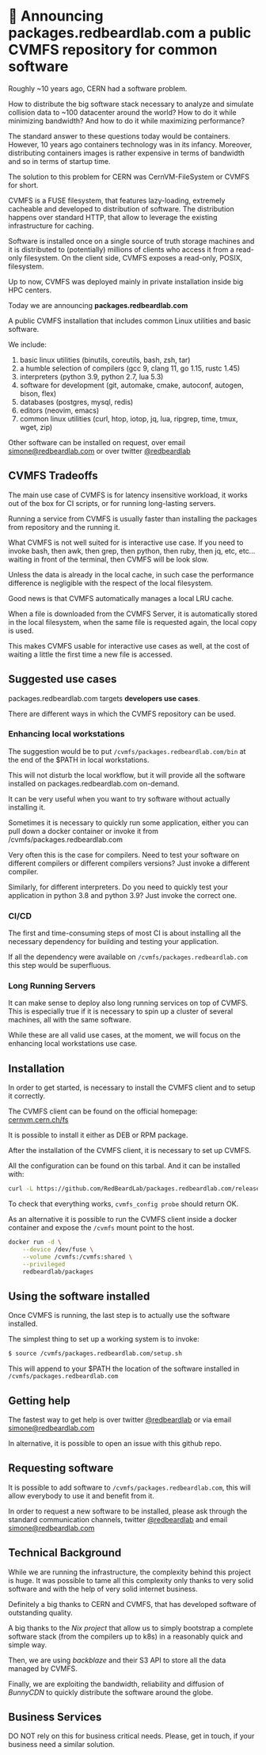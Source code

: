 
# 🚀 Announcing packages.redbeardlab.com a public CVMFS repository for common software

Roughly ~10 years ago, CERN had a software problem.

How to distribute the big software stack necessary to analyze and simulate collision data to ~100 datacenter around the world?
How to do it while minimizing bandwidth? And how to do it while maximizing performance?

The standard answer to these questions today would be containers. 
However, 10 years ago containers technology was in its infancy.
Moreover, distributing containers images is rather expensive in terms of bandwidth and so in terms of startup time.

The solution to this problem for CERN was CernVM-FileSystem or CVMFS for short.

CVMFS is a FUSE filesystem, that features lazy-loading, extremely cacheable and developed to distribution of software.
The distribution happens over standard HTTP, that allow to leverage the existing infrastructure for caching.

Software is installed once on a single source of truth storage machines and it is distributed to (potentially) millions of clients who access it from a read-only filesystem.
On the client side, CVMFS exposes a read-only, POSIX, filesystem.

Up to now, CVMFS was deployed mainly in private installation inside big HPC centers.

Today we are announcing **packages.redbeardlab.com**

A public CVMFS installation that includes common Linux utilities and basic software.

We include:

1. basic linux utilities (binutils, coreutils, bash, zsh, tar)
1. a humble selection of compilers (gcc 9, clang 11, go 1.15, rustc 1.45)
1. interpreters (python 3.9, python 2.7, lua 5.3)
1. software for development (git, automake, cmake, autoconf, autogen, bison, flex) 
1. databases (postgres, mysql, redis)
1. editors (neovim, emacs)
1. common linux utilities (curl, htop, iotop, jq, lua, ripgrep, time, tmux, wget, zip)

Other software can be installed on request, over email simone@redbeardlab.com or over twitter [@redbeardlab][tw]

## CVMFS Tradeoffs

The main use case of CVMFS is for latency insensitive workload, it works out of the box for CI scripts, or for running long-lasting servers.

Running a service from CVMFS is usually faster than installing the packages from repository and the running it.

What CVMFS is not well suited for is interactive use case. 
If you need to invoke bash, then awk, then grep, then python, then ruby, then jq, etc, etc... waiting in front of the terminal, then CVMFS will be look slow.

Unless the data is already in the local cache, in such case the performance difference is negligible with the respect of  the local filesystem.

Good news is that CVMFS automatically manages a local LRU cache.

When a file is downloaded from the CVMFS Server, it is automatically stored in the local filesystem, when the same file is requested again, the local copy is used. 

This makes CVMFS usable for interactive use cases as well, at the cost of waiting a little the first time a new file is accessed.

## Suggested use cases

packages.redbeardlab.com targets **developers use cases**.

There are different ways in which the CVMFS repository can be used.

### Enhancing local workstations

The suggestion would be to put `/cvmfs/packages.redbeardlab.com/bin` at the end of the $PATH in local workstations.

This will not disturb the local workflow, but it will provide all the software installed on packages.redbeardlab.com on-demand.

It can be very useful when you want to try software without actually installing it.

Sometimes it is necessary to quickly run some application, either you can pull down a docker container or invoke it from /cvmfs/packages.redbeardlab.com

Very often this is the case for compilers. Need to test your software on different compilers or different compilers versions? Just invoke a different compiler.

Similarly, for different interpreters. Do you need to quickly test your application in python 3.8 and python 3.9? Just invoke the correct one.

### CI/CD

The first and time-consuming steps of most CI is about installing all the necessary dependency for building and testing your application.

If all the dependency were available on `/cvmfs/packages.redbeardlab.com` this step would be superfluous.

### Long Running Servers

It can make sense to deploy also long running services on top of CVMFS. This is especially true if it is necessary to spin up a cluster of several machines, all with the same software.

While these are all valid use cases, at the moment, we will focus on the enhancing local workstations use case.

## Installation

In order to get started, is necessary to install the CVMFS client and to setup it correctly.

The CVMFS client can be found on the official homepage: [cernvm.cern.ch/fs](https://cernvm.cern.ch/fs) 

It is possible to install it either as DEB or RPM package.

After the installation of the CVMFS client, it is necessary to set up CVMFS.

All the configuration can be found on this tarbal. And it can be installed with:

```bash
curl -L https://github.com/RedBeardLab/packages.redbeardlab.com/releases/latest/download/packages.redbeardlab.com.config.tar | sudo tar -x -C /etc
```

To check that everything works, `cvmfs_config probe` should return OK.

As an alternative it is possible to run the CVMFS client inside a docker container and expose the `/cvmfs` mount point to the host.

```bash
docker run -d \
	--device /dev/fuse \
	--volume /cvmfs:/cvmfs:shared \
	--privileged
	redbeardlab/packages
```

## Using the software installed

Once CVMFS is running, the last step is to actually use the software installed.

The simplest thing to set up a working system is to invoke:

```bash
$ source /cvmfs/packages.redbeardlab.com/setup.sh
```

This will append to your $PATH the location of the software installed in `/cvmfs/packages.redbeardlab.com`

## Getting help

The fastest way to get help is over twitter [@redbeardlab][tw] or via email simone@redbeardlab.com

In alternative, it is possible to open an issue with this github repo. 

## Requesting software

It is possible to add software to `/cvmfs/packages.redbeardlab.com`, this will allow everybody to use it and benefit from it.

In order to request a new software to be installed, please ask through the standard communication channels, twitter [@redbeardlab][tw] and email simone@redbeardlab.com 

## Technical Background

While we are running the infrastructure, the complexity behind this project is huge. It was possible to tame all this complexity only thanks to very solid software and with the help of very solid internet business.

Definitely a big thanks to CERN and CVMFS, that has developed software of outstanding quality.

A big thanks to the *Nix project* that allow us to simply bootstrap a complete software stack (from the compilers up to k8s) in a reasonably quick and simple way.

Then, we are using *backblaze* and their S3 API to store all the data managed by CVMFS.

Finally, we are exploiting the bandwidth, reliability and diffusion of *BunnyCDN* to quickly distribute the software around the globe.

## Business Services

DO NOT rely on this for business critical needs. Please, get in touch, if your business need a similar solution.

[tw]: https://twitter.com/redbeardlab
